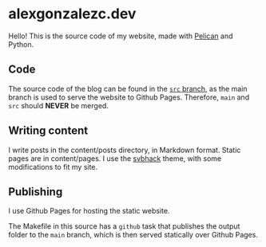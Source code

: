 # alexgonzalezc.dev

Hello! This is the source code of my website, made with [Pelican](https://github.com/getpelican/pelican) and Python.

## Code

The source code of the blog can be found in the [`src` branch](https://github.com/gonz4lex/gonz4lex.github.io/tree/src), as the main branch is used to serve the website to Github Pages.
Therefore, `main` and `src` should **NEVER** be merged.

## Writing content

I write posts in the content/posts directory, in Markdown format. Static pages are in content/pages.
I use the [svbhack](https://github.com/gfidente/pelican-svbhack) theme, with some modifications to fit my site.

## Publishing

I use Github Pages for hosting the static website.

The Makefile in this source has a `github` task that publishes the output folder to the `main` branch, which is then served statically over Github Pages.

